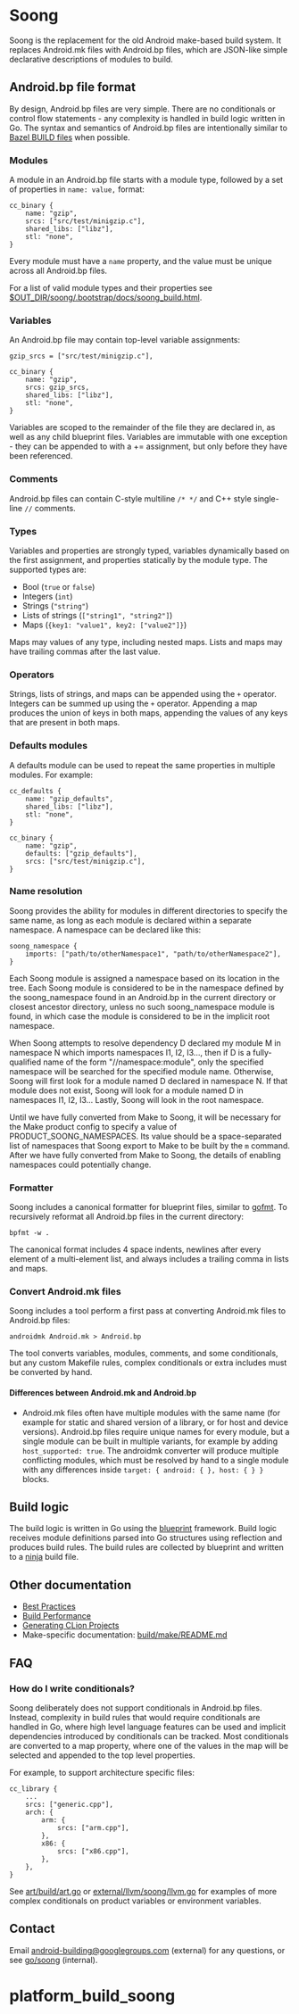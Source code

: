 # Soong

Soong is the replacement for the old Android make-based build system.  It
replaces Android.mk files with Android.bp files, which are JSON-like simple
declarative descriptions of modules to build.

## Android.bp file format

By design, Android.bp files are very simple.  There are no conditionals or
control flow statements - any complexity is handled in build logic written in
Go.  The syntax and semantics of Android.bp files are intentionally similar
to [Bazel BUILD files](https://www.bazel.io/versions/master/docs/be/overview.html)
when possible.

### Modules

A module in an Android.bp file starts with a module type, followed by a set of
properties in `name: value,` format:

```
cc_binary {
    name: "gzip",
    srcs: ["src/test/minigzip.c"],
    shared_libs: ["libz"],
    stl: "none",
}
```

Every module must have a `name` property, and the value must be unique across
all Android.bp files.

For a list of valid module types and their properties see
[$OUT_DIR/soong/.bootstrap/docs/soong_build.html](https://go/Android.bp).

### Variables

An Android.bp file may contain top-level variable assignments:
```
gzip_srcs = ["src/test/minigzip.c"],

cc_binary {
    name: "gzip",
    srcs: gzip_srcs,
    shared_libs: ["libz"],
    stl: "none",
}
```

Variables are scoped to the remainder of the file they are declared in, as well
as any child blueprint files.  Variables are immutable with one exception - they
can be appended to with a += assignment, but only before they have been
referenced.

### Comments
Android.bp files can contain C-style multiline `/* */` and C++ style single-line
`//` comments.

### Types

Variables and properties are strongly typed, variables dynamically based on the
first assignment, and properties statically by the module type.  The supported
types are:
* Bool (`true` or `false`)
* Integers (`int`)
* Strings (`"string"`)
* Lists of strings (`["string1", "string2"]`)
* Maps (`{key1: "value1", key2: ["value2"]}`)

Maps may values of any type, including nested maps.  Lists and maps may have
trailing commas after the last value.

### Operators

Strings, lists of strings, and maps can be appended using the `+` operator.
Integers can be summed up using the `+` operator. Appending a map produces the
union of keys in both maps, appending the values of any keys that are present
in both maps.

### Defaults modules

A defaults module can be used to repeat the same properties in multiple modules.
For example:

```
cc_defaults {
    name: "gzip_defaults",
    shared_libs: ["libz"],
    stl: "none",
}

cc_binary {
    name: "gzip",
    defaults: ["gzip_defaults"],
    srcs: ["src/test/minigzip.c"],
}
```

### Name resolution

Soong provides the ability for modules in different directories to specify
the same name, as long as each module is declared within a separate namespace.
A namespace can be declared like this:

```
soong_namespace {
    imports: ["path/to/otherNamespace1", "path/to/otherNamespace2"],
}
```

Each Soong module is assigned a namespace based on its location in the tree.
Each Soong module is considered to be in the namespace defined by the
soong_namespace found in an Android.bp in the current directory or closest
ancestor directory, unless no such soong_namespace module is found, in which
case the module is considered to be in the implicit root namespace.

When Soong attempts to resolve dependency D declared my module M in namespace
N which imports namespaces I1, I2, I3..., then if D is a fully-qualified name
of the form "//namespace:module", only the specified namespace will be searched
for the specified module name. Otherwise, Soong will first look for a module
named D declared in namespace N. If that module does not exist, Soong will look
for a module named D in namespaces I1, I2, I3... Lastly, Soong will look in the
root namespace.

Until we have fully converted from Make to Soong, it will be necessary for the
Make product config to specify a value of PRODUCT_SOONG_NAMESPACES. Its value
should be a space-separated list of namespaces that Soong export to Make to be
built by the `m` command. After we have fully converted from Make to Soong, the
details of enabling namespaces could potentially change.

### Formatter

Soong includes a canonical formatter for blueprint files, similar to
[gofmt](https://golang.org/cmd/gofmt/).  To recursively reformat all Android.bp files
in the current directory:
```
bpfmt -w .
```

The canonical format includes 4 space indents, newlines after every element of a
multi-element list, and always includes a trailing comma in lists and maps.

### Convert Android.mk files

Soong includes a tool perform a first pass at converting Android.mk files
to Android.bp files:

```
androidmk Android.mk > Android.bp
```

The tool converts variables, modules, comments, and some conditionals, but any
custom Makefile rules, complex conditionals or extra includes must be converted
by hand.

#### Differences between Android.mk and Android.bp

* Android.mk files often have multiple modules with the same name (for example
for static and shared version of a library, or for host and device versions).
Android.bp files require unique names for every module, but a single module can
be built in multiple variants, for example by adding `host_supported: true`.
The androidmk converter will produce multiple conflicting modules, which must
be resolved by hand to a single module with any differences inside
`target: { android: { }, host: { } }` blocks.

## Build logic

The build logic is written in Go using the
[blueprint](http://godoc.org/github.com/google/blueprint) framework.  Build
logic receives module definitions parsed into Go structures using reflection
and produces build rules.  The build rules are collected by blueprint and
written to a [ninja](http://ninja-build.org) build file.

## Other documentation

* [Best Practices](docs/best_practices.md)
* [Build Performance](docs/perf.md)
* [Generating CLion Projects](docs/clion.md)
* Make-specific documentation: [build/make/README.md](https://android.googlesource.com/platform/build/+/master/README.md)

## FAQ

### How do I write conditionals?

Soong deliberately does not support conditionals in Android.bp files.
Instead, complexity in build rules that would require conditionals are handled
in Go, where high level language features can be used and implicit dependencies
introduced by conditionals can be tracked.  Most conditionals are converted
to a map property, where one of the values in the map will be selected and
appended to the top level properties.

For example, to support architecture specific files:
```
cc_library {
    ...
    srcs: ["generic.cpp"],
    arch: {
        arm: {
            srcs: ["arm.cpp"],
        },
        x86: {
            srcs: ["x86.cpp"],
        },
    },
}
```

See [art/build/art.go](https://android.googlesource.com/platform/art/+/master/build/art.go)
or [external/llvm/soong/llvm.go](https://android.googlesource.com/platform/external/llvm/+/master/soong/llvm.go)
for examples of more complex conditionals on product variables or environment variables.

## Contact

Email android-building@googlegroups.com (external) for any questions, or see
[go/soong](http://go/soong) (internal).
# platform_build_soong

